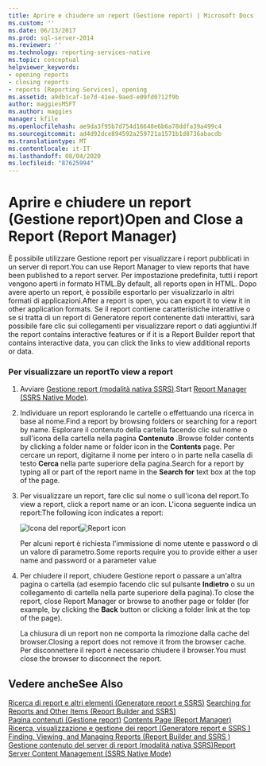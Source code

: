 ```yaml
---
title: Aprire e chiudere un report (Gestione report) | Microsoft Docs
ms.custom: ''
ms.date: 06/13/2017
ms.prod: sql-server-2014
ms.reviewer: ''
ms.technology: reporting-services-native
ms.topic: conceptual
helpviewer_keywords:
- opening reports
- closing reports
- reports [Reporting Services], opening
ms.assetid: a9db1caf-1e7d-41ee-9aed-e09fd0712f9b
author: maggiesMSFT
ms.author: maggies
manager: kfile
ms.openlocfilehash: ae9da3f95b7d754d16648e6b6a78ddfa39a499c4
ms.sourcegitcommit: ad4d92dce894592a259721a1571b1d8736abacdb
ms.translationtype: MT
ms.contentlocale: it-IT
ms.lasthandoff: 08/04/2020
ms.locfileid: "87625994"
---
```

# <a name="open-and-close-a-report-report-manager"></a><span data-ttu-id="85c81-102">Aprire e chiudere un report (Gestione report)</span><span class="sxs-lookup"><span data-stu-id="85c81-102">Open and Close a Report (Report Manager)</span></span>
  <span data-ttu-id="85c81-103">È possibile utilizzare Gestione report per visualizzare i report pubblicati in un server di report.</span><span class="sxs-lookup"><span data-stu-id="85c81-103">You can use Report Manager to view reports that have been published to a report server.</span></span> <span data-ttu-id="85c81-104">Per impostazione predefinita, tutti i report vengono aperti in formato HTML.</span><span class="sxs-lookup"><span data-stu-id="85c81-104">By default, all reports open in HTML.</span></span> <span data-ttu-id="85c81-105">Dopo avere aperto un report, è possibile esportarlo per visualizzarlo in altri formati di applicazioni.</span><span class="sxs-lookup"><span data-stu-id="85c81-105">After a report is open, you can export it to view it in other application formats.</span></span> <span data-ttu-id="85c81-106">Se il report contiene caratteristiche interattive o se si tratta di un report di Generatore report contenente dati interattivi, sarà possibile fare clic sui collegamenti per visualizzare report o dati aggiuntivi.</span><span class="sxs-lookup"><span data-stu-id="85c81-106">If the report contains interactive features or if it is a Report Builder report that contains interactive data, you can click the links to view additional reports or data.</span></span>  
  
### <a name="to-view-a-report"></a><span data-ttu-id="85c81-107">Per visualizzare un report</span><span class="sxs-lookup"><span data-stu-id="85c81-107">To view a report</span></span>  
  
1.  <span data-ttu-id="85c81-108">Avviare [Gestione report &#40;modalità nativa SSRS&#41;](../report-manager-ssrs-native-mode.md).</span><span class="sxs-lookup"><span data-stu-id="85c81-108">Start [Report Manager  &#40;SSRS Native Mode&#41;](../report-manager-ssrs-native-mode.md).</span></span>  
  
2.  <span data-ttu-id="85c81-109">Individuare un report esplorando le cartelle o effettuando una ricerca in base al nome.</span><span class="sxs-lookup"><span data-stu-id="85c81-109">Find a report by browsing folders or searching for a report by name.</span></span> <span data-ttu-id="85c81-110">Esplorare il contenuto della cartella facendo clic sul nome o sull'icona della cartella nella pagina **Contenuto** .</span><span class="sxs-lookup"><span data-stu-id="85c81-110">Browse folder contents by clicking a folder name or folder icon in the **Contents** page.</span></span> <span data-ttu-id="85c81-111">Per cercare un report, digitarne il nome per intero o in parte nella casella di testo **Cerca** nella parte superiore della pagina.</span><span class="sxs-lookup"><span data-stu-id="85c81-111">Search for a report by typing all or part of the report name in the **Search for** text box at the top of the page.</span></span>  
  
3.  <span data-ttu-id="85c81-112">Per visualizzare un report, fare clic sul nome o sull'icona del report.</span><span class="sxs-lookup"><span data-stu-id="85c81-112">To view a report, click a report name or an icon.</span></span> <span data-ttu-id="85c81-113">L'icona seguente indica un report:</span><span class="sxs-lookup"><span data-stu-id="85c81-113">The following icon indicates a report:</span></span>  
  
     <span data-ttu-id="85c81-114">![Icona del report](../media/hlp-16doc.gif "Icona del report")</span><span class="sxs-lookup"><span data-stu-id="85c81-114">![Report icon](../media/hlp-16doc.gif "Report icon")</span></span>  
  
     <span data-ttu-id="85c81-115">Per alcuni report è richiesta l'immissione di nome utente e password o di un valore di parametro.</span><span class="sxs-lookup"><span data-stu-id="85c81-115">Some reports require you to provide either a user name and password or a parameter value</span></span>  
  
4.  <span data-ttu-id="85c81-116">Per chiudere il report, chiudere Gestione report o passare a un'altra pagina o cartella (ad esempio facendo clic sul pulsante **Indietro** o su un collegamento di cartella nella parte superiore della pagina).</span><span class="sxs-lookup"><span data-stu-id="85c81-116">To close the report, close Report Manager or browse to another page or folder (for example, by clicking the **Back** button or clicking a folder link at the top of the page).</span></span>  
  
     <span data-ttu-id="85c81-117">La chiusura di un report non ne comporta la rimozione dalla cache del browser.</span><span class="sxs-lookup"><span data-stu-id="85c81-117">Closing a report does not remove it from the browser cache.</span></span> <span data-ttu-id="85c81-118">Per disconnettere il report è necessario chiudere il browser.</span><span class="sxs-lookup"><span data-stu-id="85c81-118">You must close the browser to disconnect the report.</span></span>  
  
## <a name="see-also"></a><span data-ttu-id="85c81-119">Vedere anche</span><span class="sxs-lookup"><span data-stu-id="85c81-119">See Also</span></span>  
 <span data-ttu-id="85c81-120">[Ricerca di report e altri elementi &#40;Generatore report e SSRS&#41;](../report-builder/searching-for-reports-and-other-items-report-builder-and-ssrs.md) </span><span class="sxs-lookup"><span data-stu-id="85c81-120">[Searching for Reports and Other Items &#40;Report Builder  and SSRS&#41;](../report-builder/searching-for-reports-and-other-items-report-builder-and-ssrs.md) </span></span>  
 <span data-ttu-id="85c81-121">[Pagina contenuti &#40;Gestione report&#41;](../contents-page-report-manager.md) </span><span class="sxs-lookup"><span data-stu-id="85c81-121">[Contents Page &#40;Report Manager&#41;](../contents-page-report-manager.md) </span></span>  
 <span data-ttu-id="85c81-122">[Ricerca, visualizzazione e gestione dei report &#40;Generatore report e SSRS &#41;](../report-builder/finding-viewing-and-managing-reports-report-builder-and-ssrs.md) </span><span class="sxs-lookup"><span data-stu-id="85c81-122">[Finding, Viewing, and Managing Reports &#40;Report Builder and SSRS &#41;](../report-builder/finding-viewing-and-managing-reports-report-builder-and-ssrs.md) </span></span>  
 [<span data-ttu-id="85c81-123">Gestione contenuto del server di report &#40;modalità nativa SSRS&#41;</span><span class="sxs-lookup"><span data-stu-id="85c81-123">Report Server Content Management &#40;SSRS Native Mode&#41;</span></span>](../report-server/report-server-content-management-ssrs-native-mode.md)  
  
  
